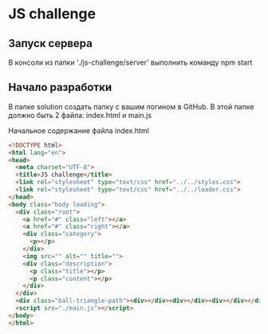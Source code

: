 # JS challenge

## Запуск сервера

В консоли из папки './js-challenge/server' выполнить команду npm start

## Начало разработки

В папке solution создать папку с вашим логином в GitHub.
В этой папке должно быть 2 файла: index.html и main.js

Начальное содержание файла index.html
```html
<!DOCTYPE html>
<html lang="en">
<head>
  <meta charset="UTF-8">
  <title>JS challenge</title>
  <link rel="stylesheet" type="text/css" href="../../styles.css">
  <link rel="stylesheet" type="text/css" href="../../loader.css">
</head>
<body class="body loading">
  <div class="root">
    <a href="#" class="left"></a>
    <a href="#" class="right"></a>
    <div class="category">
      <p></p>
    </div>
    <img src="" alt="" title="">
    <div class="description">
      <p class="title"></p>
      <p class="content"></p>
    </div>
  </div>
  <div class="ball-triangle-path"><div></div><div></div><div></div></div>
  <script src="./main.js"></script>
</body>
</html>
```
